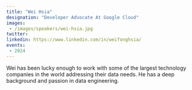 ```yaml
---
title: "Wei Hsia"
designation: "Developer Advocate At Google Cloud"
images:
 - /images/speakers/wei-hsia.jpg
twitter: 
linkedin: https://www.linkedin.com/in/weifonghsia/
events:
 - 2024
---
```


Wei has been lucky enough to work with some of the largest technology companies in the world addressing their data needs. He has a deep background and passion in data engineering.